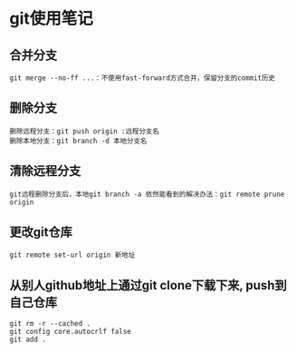 # git使用笔记

## 合并分支
```
git merge --no-ff ...：不使用fast-forward方式合并，保留分支的commit历史
```
## 删除分支
```
删除远程分支：git push origin :远程分支名
删除本地分支：git branch -d 本地分支名
```

## 清除远程分支
```
git远程删除分支后，本地git branch -a 依然能看到的解决办法：git remote prune origin
```

## 更改git仓库
```
git remote set-url origin 新地址
```

## 从别人github地址上通过git clone下载下来, push到自己仓库
```
git rm -r --cached .
git config core.autocrlf false
git add .
```